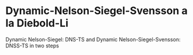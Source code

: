 # Dynamic-Nelson-Siegel-Svensson a la Diebold-Li
Dynamic Nelson-Siegel: DNS-TS and Dynamic Nelson-Siegel-Svensson: DNSS-TS in two steps
